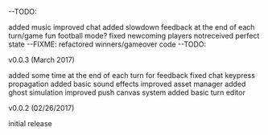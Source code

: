 --TODO:

added music
improved chat
added slowdown feedback at the end of each turn/game
fun football mode?
fixed newcoming players notreceived perfect state --FIXME:
refactored winners/gameover code --TODO:

v0.0.3 (March 2017)

added some time at the end of each turn for feedback
fixed chat keypress propagation
added basic sound effects
improved asset manager
added ghost simulation
improved push canvas system
added basic turn editor

v0.0.2 (02/26/2017)

initial release